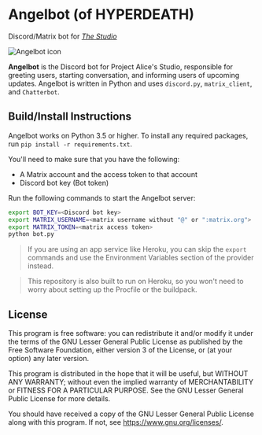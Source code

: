# Angelbot (of HYPERDEATH)

Discord/Matrix bot for _[The Studio](https://aliceos.app/studio/)_

![Angelbot icon](https://cdn.discordapp.com/app-icons/474592037988204556/fdfed4f7c373edb1f764b26b2665350e.png?size=128)

**Angelbot** is the Discord bot for Project Alice's Studio, responsible for greeting users, starting conversation, and informing users of upcoming updates. Angelbot is written in Python and uses `discord.py`, `matrix_client`, and `Chatterbot`.

## Build/Install Instructions

Angelbot works on Python 3.5 or higher. To install any required packages, run `pip install -r requirements.txt`.

You'll need to make sure that you have the following:

- A Matrix account and the access token to that account
- Discord bot key (Bot token)

Run the following commands to start the Angelbot server:

```bash
export BOT_KEY=<Discord bot key>
export MATRIX_USERNAME=<matrix username without "@" or ":matrix.org">
export MATRIX_TOKEN=<matrix access token>
python bot.py
```

> If you are using an app service like Heroku, you can skip the `export` commands and use the Environment Variables section of the provider instead.

> This repository is also built to run on Heroku, so you won't need to worry about setting up the Procfile or the buildpack.

## License

This program is free software: you can redistribute it and/or modify
it under the terms of the GNU Lesser General Public License as published by
the Free Software Foundation, either version 3 of the License, or
(at your option) any later version.

This program is distributed in the hope that it will be useful,
but WITHOUT ANY WARRANTY; without even the implied warranty of
MERCHANTABILITY or FITNESS FOR A PARTICULAR PURPOSE.  See the
GNU Lesser General Public License for more details.

You should have received a copy of the GNU Lesser General Public License
along with this program.  If not, see <https://www.gnu.org/licenses/>.
